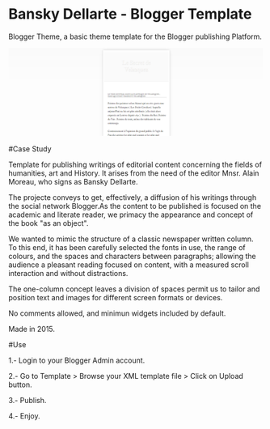 # Bansky Dellarte - Blogger Template

 Blogger Theme, a basic theme template for the Blogger publishing Platform.
 
 ![](https://github.com/delfiramirez/blogger-theme/blob/master/assets/bansky-template.png)
 
#Case Study

Template for publishing writings of editorial content concerning the fields of humanities, art and History. It arises from the need of the editor Mnsr. Alain Moreau, who signs as Bansky Dellarte. 

The projecte conveys to get, effectively, a diffusion of his writings through the social network Blogger.As the content to be published is focused on the academic and literate reader, we primacy the  appearance and concept of the book "as an object".

We wanted to mimic the structure of a classic newspaper written column. To this end, it has been carefully selected the fonts in use, the range of colours, and the spaces and characters between paragraphs; allowing the audience a pleasant reading focused on content, with a measured scroll interaction and without distractions.

The one-column concept leaves a division of spaces permit us to tailor and position text and images for different screen formats or devices.

No comments allowed, and minimun widgets included by default.

Made in 2015.

#Use

1.- Login to your Blogger Admin account.

2.- Go to Template > Browse your XML template file > Click on Upload button.

3.- Publish.

4.- Enjoy.


